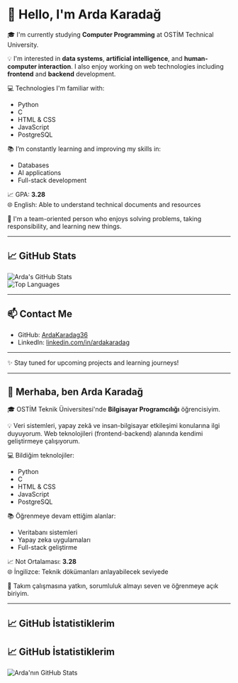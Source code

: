# 👋 Hello, I'm Arda Karadağ

🎓 I'm currently studying **Computer Programming** at OSTİM Technical University.

💡 I'm interested in **data systems**, **artificial intelligence**, and **human-computer interaction**. I also enjoy working on web technologies including **frontend** and **backend** development.

💻 Technologies I'm familiar with:
- Python
- C
- HTML & CSS
- JavaScript
- PostgreSQL

📚 I’m constantly learning and improving my skills in:
- Databases
- AI applications
- Full-stack development

📈 GPA: **3.28**  
🌐 English: Able to understand technical documents and resources

🧠 I'm a team-oriented person who enjoys solving problems, taking responsibility, and learning new things.

---

## 📈 GitHub Stats

![Arda's GitHub Stats](https://github-readme-stats.vercel.app/api?username=ArdaKaradag36&show_icons=true&theme=tokyonight)  
![Top Languages](https://github-readme-stats.vercel.app/api/top-langs/?username=ArdaKaradag36&layout=compact&theme=tokyonight)

---

## 📫 Contact Me
- GitHub: [ArdaKaradag36](https://github.com/ArdaKaradag36)
- LinkedIn: [linkedin.com/in/ardakaradag]([https://linkedin.com/in/ardakaradag](https://www.linkedin.com/public-profile/settings?lipi=urn%3Ali%3Apage%3Ad_flagship3_profile_self_edit_contact-info%3BGTq2qgKiRPqIR6ZitHy5cQ%3D%3D))

---

✨ Stay tuned for upcoming projects and learning journeys!

---

## 👋 Merhaba, ben Arda Karadağ

🎓 OSTİM Teknik Üniversitesi'nde **Bilgisayar Programcılığı** öğrencisiyim.

💡 Veri sistemleri, yapay zekâ ve insan-bilgisayar etkileşimi konularına ilgi duyuyorum. Web teknolojileri (frontend-backend) alanında kendimi geliştirmeye çalışıyorum.

💻 Bildiğim teknolojiler:
- Python
- C
- HTML & CSS
- JavaScript
- PostgreSQL

📚 Öğrenmeye devam ettiğim alanlar:
- Veritabanı sistemleri
- Yapay zeka uygulamaları
- Full-stack geliştirme

📈 Not Ortalaması: **3.28**  
🌐 İngilizce: Teknik dökümanları anlayabilecek seviyede

🧠 Takım çalışmasına yatkın, sorumluluk almayı seven ve öğrenmeye açık biriyim.

---

## 📈 GitHub İstatistiklerim

## 📈 GitHub İstatistiklerim

![Arda'nın GitHub Stats](https://github-readme-stats.vercel.app/api?username=ArdaKaradag36&show_icons=true&theme=tokyonight)
